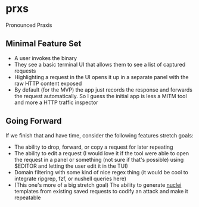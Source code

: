 # prxs
Pronounced Praxis

## Minimal Feature Set

- A user invokes the binary
- They see a basic terminal UI that allows them to see a list of captured requests
- Highlighting a request in the UI opens it up in a separate panel with the raw HTTP content exposed
- By default (for the MVP) the app just records the response and forwards the request automatically. So I guess the initial app is less a MITM tool and more a HTTP traffic inspector

## Going Forward
If we finish that and have time, consider the following features stretch goals:

- The ability to drop, forward, or copy a request for later repeating
- The ability to edit a request (I would love it if the tool were able to open the request in a panel or something (not sure if that's possible) using $EDITOR and letting the user edit it in the TUI)
- Domain filtering with some kind of nice regex thing (it would be cool to integrate ripgrep, fzf, or nushell queries here)
- (This one's more of a big stretch goal) The ability to generate [nuclei](https://github.com/projectdiscovery/nuclei) templates from existing saved requests to codify an attack and make it repeatable
